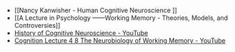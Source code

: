 - [[Nancy Kanwisher - Human Cognitive Neuroscience ]]
- [[A Lecture in Psychology ——Working Memory - Theories, Models, and Controversies]]
- [History of Cognitive Neuroscience - YouTube](https://www.youtube.com/watch?v=LzsNpq9TpTA)
- [Cognition Lecture 4 8 The Neurobiology of Working Memory - YouTube](https://www.youtube.com/watch?v=9lzbEb-7_NI)